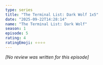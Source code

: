 ```yaml
---
type: series
title: "The Terminal List: Dark Wolf 1x5"
date: "2025-09-22T14:28:14"
name: "The Terminal List: Dark Wolf"
season: 1
episode: 5
rating: 4
ratingEmoji: ⭐️⭐️⭐️⭐️
---
```


*[No review was written for this episode]*
